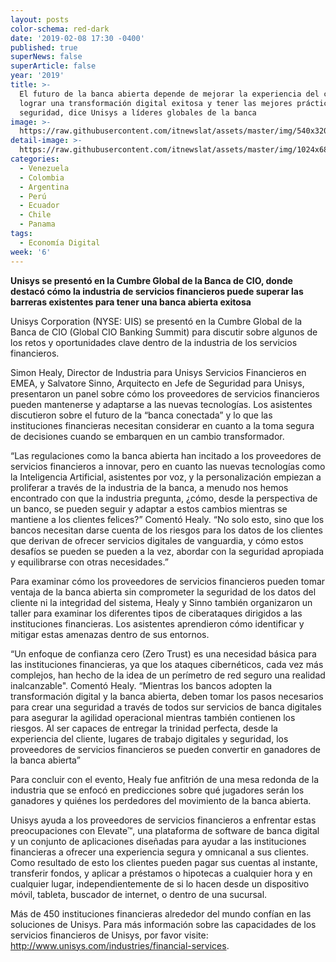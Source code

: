 ```yaml
---
layout: posts
color-schema: red-dark
date: '2019-02-08 17:30 -0400'
published: true
superNews: false
superArticle: false
year: '2019'
title: >-
  El futuro de la banca abierta depende de mejorar la experiencia del cliente,
  lograr una transformación digital exitosa y tener las mejores prácticas de
  seguridad, dice Unisys a líderes globales de la banca
image: >-
  https://raw.githubusercontent.com/itnewslat/assets/master/img/540x320/Banca-Digitalp.jpg
detail-image: >-
  https://raw.githubusercontent.com/itnewslat/assets/master/img/1024x680/Banca-Digitalg.jpg
categories:
  - Venezuela
  - Colombia
  - Argentina
  - Perú
  - Ecuador
  - Chile
  - Panama
tags:
  - Economía Digital
week: '6'
---
```

**Unisys se presentó en la Cumbre Global de la Banca de CIO, donde destacó cómo la industria de servicios financieros puede superar las barreras existentes para tener una banca abierta exitosa**

Unisys Corporation (NYSE: UIS) se presentó en la Cumbre Global de la Banca de CIO (Global CIO Banking Summit) para discutir sobre algunos de los retos y oportunidades clave dentro de la industria de los servicios financieros.

Simon Healy, Director de Industria para Unisys Servicios Financieros en EMEA, y Salvatore Sinno, Arquitecto en Jefe de Seguridad para Unisys, presentaron un panel sobre cómo los proveedores de servicios financieros pueden mantenerse y adaptarse a las nuevas tecnologías. Los asistentes discutieron sobre el futuro de la “banca conectada” y lo que las instituciones financieras necesitan considerar en cuanto a la toma segura de decisiones cuando se embarquen en un cambio transformador. 

“Las regulaciones como la banca abierta han incitado a los proveedores de servicios financieros a innovar, pero en cuanto las nuevas tecnologías como la Inteligencia Artificial, asistentes por voz, y la personalización empiezan a proliferar a través de la industria de la banca, a menudo nos hemos encontrado con que la industria pregunta, ¿cómo, desde la perspectiva de un banco, se pueden seguir y adaptar a estos cambios mientras se mantiene a los clientes felices?” Comentó Healy. “No solo esto, sino que los bancos necesitan darse cuenta de los riesgos para los datos de los clientes que derivan de ofrecer servicios digitales de vanguardia, y cómo estos desafíos se pueden se pueden a la vez, abordar con la seguridad apropiada y equilibrarse con otras necesidades.”

Para examinar cómo los proveedores de servicios financieros pueden tomar ventaja de la banca abierta sin comprometer la seguridad de los datos del cliente ni la integridad del sistema, Healy y Sinno también organizaron un taller para examinar los diferentes tipos de ciberataques dirigidos a las instituciones financieras. Los asistentes aprendieron cómo identificar y mitigar estas amenazas dentro de sus entornos.

“Un enfoque de confianza cero (Zero Trust) es una necesidad básica para las instituciones financieras, ya que los ataques cibernéticos, cada vez más complejos, han hecho de la idea de un perímetro de red seguro una realidad inalcanzable". Comentó Healy. “Mientras los bancos adopten la transformación digital y la banca abierta, deben tomar los pasos necesarios para crear una seguridad a través de todos sur servicios de banca digitales para asegurar la agilidad operacional mientras también contienen los riesgos. Al ser capaces de entregar la trinidad perfecta, desde la experiencia del cliente, lugares de trabajo digitales y seguridad, los proveedores de servicios financieros se pueden convertir en ganadores de la banca abierta”

Para concluir con el evento, Healy fue anfitrión de una mesa redonda de la industria que se enfocó en predicciones sobre qué jugadores serán los ganadores y quiénes los perdedores del movimiento de la banca abierta.

Unisys ayuda a los proveedores de servicios financieros a enfrentar estas preocupaciones con Elevate™, una plataforma de software de banca digital y un conjunto de aplicaciones diseñadas para ayudar a las instituciones financieras a ofrecer una experiencia segura y omnicanal a sus clientes. Como resultado de esto los clientes pueden pagar sus cuentas al instante, transferir fondos, y aplicar a préstamos o hipotecas a cualquier hora y en cualquier lugar, independientemente de si lo hacen desde un dispositivo móvil, tableta, buscador de internet, o dentro de una sucursal.

Más de 450 instituciones financieras alrededor del mundo confían en las soluciones de Unisys. Para más información sobre las capacidades de los servicios financieros de Unisys, por favor visite: http://www.unisys.com/industries/financial-services.